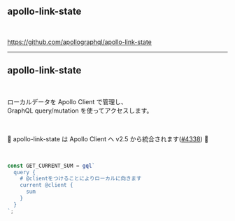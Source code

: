 <!-- sectionTitle: apollo-link-state -->

## apollo-link-state

<br />

https://github.com/apollographql/apollo-link-state

---

## apollo-link-state

<br />

ローカルデータを Apollo Client で管理し、  
GraphQL query/mutation を使ってアクセスします。

<br />

🎉 apollo-link-state は Apollo Client へ v2.5 から統合されます([#4338](https://github.com/apollographql/apollo-client/pull/4338)) 🎉

<br />

```javascript
const GET_CURRENT_SUM = gql`
  query {
    # @clientをつけることによりローカルに向きます
    current @client {
      sum
    }
  }
`;
```

<!-- note
stateがCoreに入ることにより、本格的に状態管理に注力していることがわかります。
@clientというディレクティブを指定することにより、ローカルに向きます。
-->

